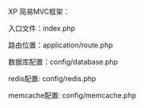 XP 简易MVC框架：

入口文件：index.php

路由位置：application/route.php

数据库配置：config/database.php

redis配置: config/redis.php

memcache配置: config/memcache.php
